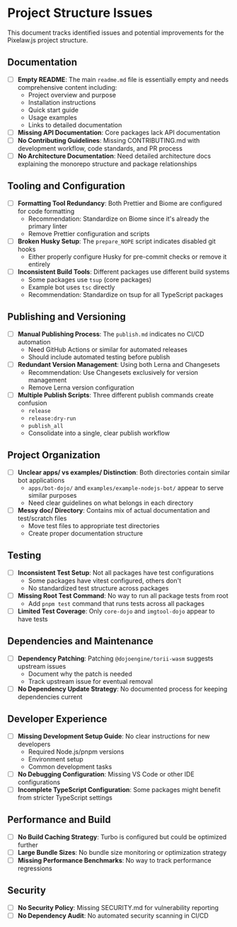# Project Structure Issues

This document tracks identified issues and potential improvements for the Pixelaw.js project structure.

## Documentation

- [ ] **Empty README**: The main `readme.md` file is essentially empty and needs comprehensive content including:
  - Project overview and purpose
  - Installation instructions
  - Quick start guide
  - Usage examples
  - Links to detailed documentation
- [ ] **Missing API Documentation**: Core packages lack API documentation
- [ ] **No Contributing Guidelines**: Missing CONTRIBUTING.md with development workflow, code standards, and PR process
- [ ] **No Architecture Documentation**: Need detailed architecture docs explaining the monorepo structure and package relationships

## Tooling and Configuration

- [ ] **Formatting Tool Redundancy**: Both Prettier and Biome are configured for code formatting
  - Recommendation: Standardize on Biome since it's already the primary linter
  - Remove Prettier configuration and scripts
- [ ] **Broken Husky Setup**: The `prepare_NOPE` script indicates disabled git hooks
  - Either properly configure Husky for pre-commit checks or remove it entirely
- [ ] **Inconsistent Build Tools**: Different packages use different build systems
  - Some packages use `tsup` (core packages)
  - Example bot uses `tsc` directly
  - Recommendation: Standardize on tsup for all TypeScript packages

## Publishing and Versioning

- [ ] **Manual Publishing Process**: The `publish.md` indicates no CI/CD automation
  - Need GitHub Actions or similar for automated releases
  - Should include automated testing before publish
- [ ] **Redundant Version Management**: Using both Lerna and Changesets
  - Recommendation: Use Changesets exclusively for version management
  - Remove Lerna version configuration
- [ ] **Multiple Publish Scripts**: Three different publish commands create confusion
  - `release`
  - `release:dry-run`
  - `publish_all`
  - Consolidate into a single, clear publish workflow

## Project Organization

- [ ] **Unclear apps/ vs examples/ Distinction**: Both directories contain similar bot applications
  - `apps/bot-dojo/` and `examples/example-nodejs-bot/` appear to serve similar purposes
  - Need clear guidelines on what belongs in each directory
- [ ] **Messy doc/ Directory**: Contains mix of actual documentation and test/scratch files
  - Move test files to appropriate test directories
  - Create proper documentation structure

## Testing

- [ ] **Inconsistent Test Setup**: Not all packages have test configurations
  - Some packages have vitest configured, others don't
  - No standardized test structure across packages
- [ ] **Missing Root Test Command**: No way to run all package tests from root
  - Add `pnpm test` command that runs tests across all packages
- [ ] **Limited Test Coverage**: Only `core-dojo` and `imgtool-dojo` appear to have tests

## Dependencies and Maintenance

- [ ] **Dependency Patching**: Patching `@dojoengine/torii-wasm` suggests upstream issues
  - Document why the patch is needed
  - Track upstream issue for eventual removal
- [ ] **No Dependency Update Strategy**: No documented process for keeping dependencies current

## Developer Experience

- [ ] **Missing Development Setup Guide**: No clear instructions for new developers
  - Required Node.js/pnpm versions
  - Environment setup
  - Common development tasks
- [ ] **No Debugging Configuration**: Missing VS Code or other IDE configurations
- [ ] **Incomplete TypeScript Configuration**: Some packages might benefit from stricter TypeScript settings

## Performance and Build

- [ ] **No Build Caching Strategy**: Turbo is configured but could be optimized further
- [ ] **Large Bundle Sizes**: No bundle size monitoring or optimization strategy
- [ ] **Missing Performance Benchmarks**: No way to track performance regressions

## Security

- [ ] **No Security Policy**: Missing SECURITY.md for vulnerability reporting
- [ ] **No Dependency Audit**: No automated security scanning in CI/CD